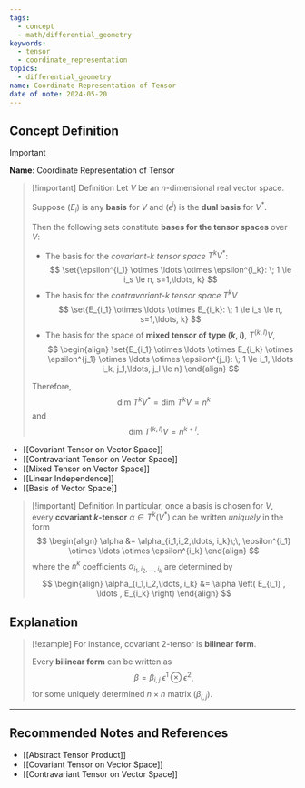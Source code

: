 ```yaml
---
tags:
  - concept
  - math/differential_geometry
keywords:
  - tensor
  - coordinate_representation
topics:
  - differential_geometry
name: Coordinate Representation of Tensor
date of note: 2024-05-20
---
```


## Concept Definition

>[!important]
>**Name**: Coordinate Representation of Tensor

>[!important] Definition
>Let $V$ be an $n$-dimensional real vector space. 
>
>Suppose $(E_i)$ is any **basis** for $V$ and $(\epsilon^{j})$ is the **dual basis** for $V^{*}$. 
>
>Then the following sets constitute **bases for the tensor spaces** over $V$:
>- The basis for the *covariant-$k$ tensor space* $T^{k}V^{*}$:
>  $$
>  \set{\epsilon^{i_1} \otimes \ldots \otimes \epsilon^{i_k}: \; 1 \le i_s \le n, s=1,\ldots, k}
> $$
>-  The basis for the *contravariant-$k$ tensor space* $T^{k}V$
> $$
> \set{E_{i_1} \otimes \ldots \otimes E_{i_k}: \; 1 \le i_s \le n, s=1,\ldots, k} 
> $$ 
>-  The basis for the space of **mixed tensor of type $(k,l)$**, $T^{(k, l)}V$,
>$$
> \begin{align}
> \set{E_{i_1} \otimes \ldots \otimes E_{i_k} \otimes \epsilon^{j_1} \otimes \ldots \otimes \epsilon^{j_l}: \; 1 \le i_1, \ldots i_k, j_1,\ldots, j_l \le n}
> \end{align}
>$$ 
>
>Therefore, $$\text{dim }T^{k}V^{*} = \text{dim }T^{k}V = n^{k}$$ and $$\text{dim }T^{(k, l)}V = n^{k + l}.$$

- [[Covariant Tensor on Vector Space]]
- [[Contravariant Tensor on Vector Space]]
- [[Mixed Tensor on Vector Space]]
- [[Linear Independence]]
- [[Basis of Vector Space]]


>[!important] Definition
>In particular, once a basis is chosen for $V$, every **covariant $k$-tensor** $\alpha \in T^{k}(V^{*})$ can be written *uniquely* in the form
>$$
> \begin{align}
> \alpha &= \alpha_{i_1,i_2,\ldots, i_k}\;\, \epsilon^{i_1} \otimes \ldots \otimes \epsilon^{i_k}  
> \end{align}
>$$ 
> where the $n^k$ coefficients $\alpha_{i_1,i_2,\ldots, i_k}$ are determined by
>$$ 
> \begin{align}
> \alpha_{i_1,i_2,\ldots, i_k} &= \alpha \left( E_{i_1} , \ldots , E_{i_k} \right) 
> \end{align}
>$$ 



## Explanation


>[!example]
>For instance, covariant $2$-tensor is **bilinear form**. 
>
>Every **bilinear form** can be written as
> $$\beta = \beta_{i,j}\; \epsilon^1 \otimes \epsilon^2,$$ 
>for some uniquely determined $n\times n$ matrix $(\beta_{i,j})$.




-----------
##  Recommended Notes and References


- [[Abstract Tensor Product]]
- [[Covariant Tensor on Vector Space]]
- [[Contravariant Tensor on Vector Space]]


